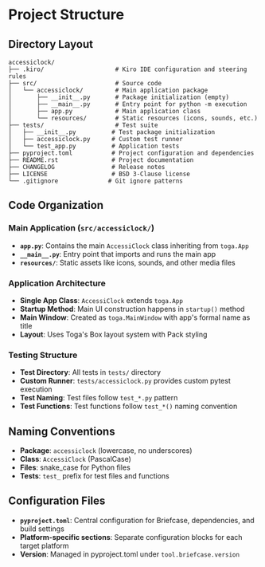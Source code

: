 # Project Structure

## Directory Layout
```
accessiclock/
├── .kiro/                    # Kiro IDE configuration and steering rules
├── src/                      # Source code
│   └── accessiclock/         # Main application package
│       ├── __init__.py       # Package initialization (empty)
│       ├── __main__.py       # Entry point for python -m execution
│       ├── app.py            # Main application class
│       └── resources/        # Static resources (icons, sounds, etc.)
├── tests/                    # Test suite
│   ├── __init__.py          # Test package initialization
│   ├── accessiclock.py      # Custom test runner
│   └── test_app.py          # Application tests
├── pyproject.toml           # Project configuration and dependencies
├── README.rst               # Project documentation
├── CHANGELOG                # Release notes
├── LICENSE                  # BSD 3-Clause license
└── .gitignore              # Git ignore patterns
```

## Code Organization

### Main Application (`src/accessiclock/`)
- **`app.py`**: Contains the main `AccessiClock` class inheriting from `toga.App`
- **`__main__.py`**: Entry point that imports and runs the main app
- **`resources/`**: Static assets like icons, sounds, and other media files

### Application Architecture
- **Single App Class**: `AccessiClock` extends `toga.App`
- **Startup Method**: Main UI construction happens in `startup()` method
- **Main Window**: Created as `toga.MainWindow` with app's formal name as title
- **Layout**: Uses Toga's Box layout system with Pack styling

### Testing Structure
- **Test Directory**: All tests in `tests/` directory
- **Custom Runner**: `tests/accessiclock.py` provides custom pytest execution
- **Test Naming**: Test files follow `test_*.py` pattern
- **Test Functions**: Test functions follow `test_*()` naming convention

## Naming Conventions
- **Package**: `accessiclock` (lowercase, no underscores)
- **Class**: `AccessiClock` (PascalCase)
- **Files**: snake_case for Python files
- **Tests**: `test_` prefix for test files and functions

## Configuration Files
- **`pyproject.toml`**: Central configuration for Briefcase, dependencies, and build settings
- **Platform-specific sections**: Separate configuration blocks for each target platform
- **Version**: Managed in pyproject.toml under `tool.briefcase.version`